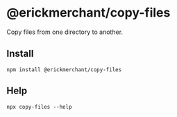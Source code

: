 # @erickmerchant/copy-files

Copy files from one directory to another.

## Install

```
npm install @erickmerchant/copy-files
```

## Help

```
npx copy-files --help
```
